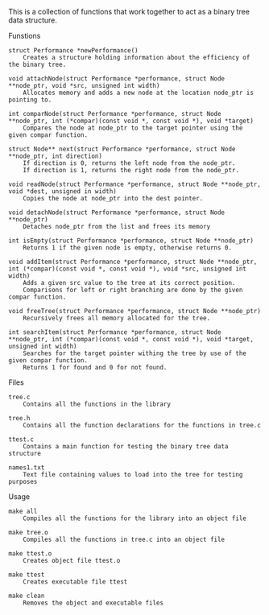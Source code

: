 This is a collection of functions that work together to act as a binary tree data structure.

Funstions

    struct Performance *newPerformance()
        Creates a structure holding information about the efficiency of the binary tree.
        
    void attachNode(struct Performance *performance, struct Node **node_ptr, void *src, unsigned int width)
        Allocates memory and adds a new node at the location node_ptr is pointing to.
        
    int comparNode(struct Performance *performance, struct Node **node_ptr, int (*compar)(const void *, const void *), void *target)
        Compares the node at node_ptr to the target pointer using the given compar function.
        
    struct Node** next(struct Performance *performance, struct Node **node_ptr, int direction)
        If direction is 0, returns the left node from the node_ptr.
        If direction is 1, returns the right node from the node_ptr.

    void readNode(struct Performance *performance, struct Node **node_ptr, void *dest, unsigned in width)
        Copies the node at node_ptr into the dest pointer.
        
    void detachNode(struct Performance *performance, struct Node **node_ptr)
        Detaches node_ptr from the list and frees its memory
        
    int isEmpty(struct Performance *performance, struct Node **node_ptr)
        Returns 1 if the given node is empty, otherwise returns 0.
        
    void addItem(struct Performance *performance, struct Node **node_ptr, int (*compar)(const void *, const void *), void *src, unsigned int width)
        Adds a given src value to the tree at its correct position.
        Comparisons for left or right branching are done by the given compar function.
        
    void freeTree(struct Performance *performance, struct Node **node_ptr)
        Recursively frees all memory allocated for the tree.
        
    int searchItem(struct Performance *performance, struct Node **node_ptr, int (*compar)(const void *, const void *), void *target, unsigned int width)
        Searches for the target pointer withing the tree by use of the given compar function.
        Returns 1 for found and 0 for not found.

Files

    tree.c
        Contains all the functions in the library
        
    tree.h
        Contains all the function declarations for the functions in tree.c
        
    ttest.c
        Contains a main function for testing the binary tree data structure
        
    names1.txt
        Text file containing values to load into the tree for testing purposes

Usage

    make all 
        Compiles all the functions for the library into an object file
        
    make tree.o
        Compiles all the functions in tree.c into an object file
        
    make ttest.o
        Creates object file ttest.o
        
    make ttest
        Creates executable file ttest
        
    make clean
        Removes the object and executable files
